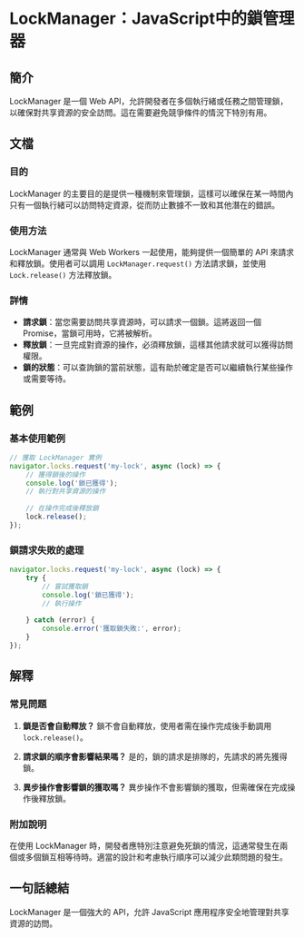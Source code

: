 <!--
Meta Description: # LockManager：JavaScript中的鎖管理器 ## 簡介 LockManager 是一個 Web API，允許開發者在多個執行緒或任務之間管理鎖，以確保對共享資源的安全訪問。這在需要避免競爭條件的情況下特別有用。 ## 文檔 ### 目的 LockManager 的主要目的是提供一種...
Meta Keywords: lockmanager, lock, api, request, release
-->

# LockManager：JavaScript中的鎖管理器

## 簡介
LockManager 是一個 Web API，允許開發者在多個執行緒或任務之間管理鎖，以確保對共享資源的安全訪問。這在需要避免競爭條件的情況下特別有用。

## 文檔
### 目的
LockManager 的主要目的是提供一種機制來管理鎖，這樣可以確保在某一時間內只有一個執行緒可以訪問特定資源，從而防止數據不一致和其他潛在的錯誤。

### 使用方法
LockManager 通常與 Web Workers 一起使用，能夠提供一個簡單的 API 來請求和釋放鎖。使用者可以調用 `LockManager.request()` 方法請求鎖，並使用 `Lock.release()` 方法釋放鎖。

### 詳情
- **請求鎖**：當您需要訪問共享資源時，可以請求一個鎖。這將返回一個 Promise，當鎖可用時，它將被解析。
- **釋放鎖**：一旦完成對資源的操作，必須釋放鎖，這樣其他請求就可以獲得訪問權限。
- **鎖的狀態**：可以查詢鎖的當前狀態，這有助於確定是否可以繼續執行某些操作或需要等待。

## 範例
### 基本使用範例
```javascript
// 獲取 LockManager 實例
navigator.locks.request('my-lock', async (lock) => {
    // 獲得鎖後的操作
    console.log('鎖已獲得');
    // 執行對共享資源的操作
    
    // 在操作完成後釋放鎖
    lock.release();
});
```

### 鎖請求失敗的處理
```javascript
navigator.locks.request('my-lock', async (lock) => {
    try {
        // 嘗試獲取鎖
        console.log('鎖已獲得');
        // 執行操作
        
    } catch (error) {
        console.error('獲取鎖失敗:', error);
    }
});
```

## 解釋
### 常見問題
1. **鎖是否會自動釋放？**
   鎖不會自動釋放，使用者需在操作完成後手動調用 `lock.release()`。

2. **請求鎖的順序會影響結果嗎？**
   是的，鎖的請求是排隊的，先請求的將先獲得鎖。

3. **異步操作會影響鎖的獲取嗎？**
   異步操作不會影響鎖的獲取，但需確保在完成操作後釋放鎖。

### 附加說明
在使用 LockManager 時，開發者應特別注意避免死鎖的情況，這通常發生在兩個或多個鎖互相等待時。適當的設計和考慮執行順序可以減少此類問題的發生。

## 一句話總結
LockManager 是一個強大的 API，允許 JavaScript 應用程序安全地管理對共享資源的訪問。